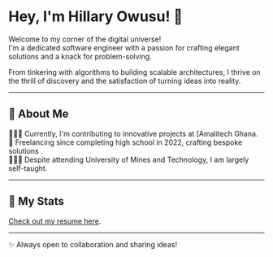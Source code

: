 # Hey, I'm Hillary Owusu! 👋

Welcome to my corner of the digital universe!  
I'm a dedicated software engineer with a passion for crafting elegant solutions and a knack for problem-solving.  

From tinkering with algorithms to building scalable architectures, I thrive on the thrill of discovery and the satisfaction of turning ideas into reality.

---

## 🚀 About Me
👨🏾‍💻 Currently, I'm contributing to innovative projects at [Amalitech Ghana.  
🏡 Freelancing since completing high school in 2022, crafting bespoke solutions .  
👨🏾‍🏫 Despite attending University of Mines and Technology, I am largely self-taught.  

---

## 📄 My Stats
[Check out my resume here](https://amazing-nougat-282c27.netlify.app/).  



---

✨ Always open to collaboration and sharing ideas!
